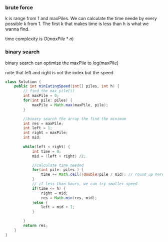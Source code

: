### brute force

k is range from 1 and maxPiles. We can calculate the time neede by every possible k from 1. The first k that makes time is less than h is what we wanna find.

time complexity is $O(maxPile * n)$

### binary search

binary search can optimize the maxPile to log(maxPile)

note that left and right is not the index but the speed

```java
class Solution {
    public int minEatingSpeed(int[] piles, int h) {
        // find the max pile[i]
        int maxPile = 0;
        for(int pile: piles) {
            maxPile = Math.max(maxPile, pile);
        }

        //binary search the array the find the minimum
        int res = maxPile;
        int left = 1;
        int right = maxPile;
        int mid;
        
        while(left < right) {
            int time = 0;
            mid = (left + right) /2;

            //calculate time needed
            for(int pile: piles ) {
                time += Math.ceil((double)pile / mid); // round up here. Pay attention to the typecasting to double or the division will round down 
            }
            // if less than hours, we can try smaller speed
            if(time <= h) {
                right = mid;
                res = Math.min(res, mid);
            }else {
                left = mid + 1;
            }

        }
        return res;
    }
}
```

